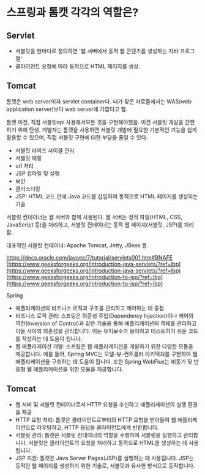 # 스프링과 톰캣 각각의 역할은?

## Servlet
- 서블릿을 한마디로 정의하면 '웹 서버에서 동적 웹 콘텐츠를 생성하는 자바 프로그램'
- 클라이언트 요청에 따라 동적으로 HTML 페이지를 생성.
## Tomcat

톰캣은 web server이자 servlet container다. 내가 찾은 자료들에서는 WAS(web application server)보다 web server에 가깝다고 함.

톰캣 이전, 직접 서블릿api 사용해서모든 것을 구현해야했음. 이건 서블릿 개발을 간편하기 위해 탄생. 개발자는 톰캣을 사용하면 서블릿 개발에 필요한 기본적인 기능을 쉽게 활용할 수 있으며, 직접 서블릿 구현에 대한 부담을 줄일 수 있다.

- 서블릿 라이프 사이클 관리
- 서블릿 매핑
- url 처리 
- JSP 컴파일 및 실행
- 보안
- 클러스터링 
- JSP: HTML 코드 안에 Java 코드를 삽입하여 동적으로 HTML 페이지를 생성하는 기술

서블릿 컨테이너는 웹 서버와 함께 사용된다. 웹 서버는 정적 파일(HTML, CSS, JavaScript 등)을 처리하고, 서블릿 컨테이너는 동적 웹 페이지(서블릿, JSP)를 처리함.

대표적인 서블릿 컨테이너: Apache Tomcat, Jetty, JBoss 등

https://docs.oracle.com/javaee/7/tutorial/servlets001.htm#BNAFE
[https://www.geeksforgeeks.org/introduction-java-servlets/?ref=lbp](https://www.geeksforgeeks.org/introduction-java-servlets/?ref=lbp)
[https://www.geeksforgeeks.org/introduction-to-jsp/?ref=lbp](https://www.geeksforgeeks.org/introduction-to-jsp/?ref=lbp)


Spring 
- 애플리케이션의 비즈니스 로직과 구조를 관리하고 제어하는 데 중점
- 비즈니스 로직 관리: 스프링은 의존성 주입(Dependency Injection)이나 제어의 역전(Inversion of Control)과 같은 기술을 통해 애플리케이션의 객체를 관리하고 이들 사이의 의존성을 관리합니다. 이는 유지보수가 용이하고 테스트하기 쉬운 코드를 작성하는 데 도움이 됩니다.
- 웹 애플리케이션 개발: 스프링은 웹 애플리케이션을 개발하기 위한 다양한 모듈을 제공합니다. 예를 들어, Spring MVC는 모델-뷰-컨트롤러 아키텍처를 구현하여 웹 애플리케이션을 구축하는 데 도움이 됩니다. 또한 Spring WebFlux는 비동기 및 반응형 웹 애플리케이션을 위한 모듈을 제공합니다.
## Tomcat
- 웹 서버 및 서블릿 컨테이너로서 HTTP 요청을 수신하고 애플리케이션의 실행 환경을 제공
- HTTP 요청 처리: 톰캣은 클라이언트로부터의 HTTP 요청을 받아들여 웹 애플리케이션으로 라우팅하고, HTTP 응답을 클라이언트에게 반환합니다.
- 서블릿 관리: 톰캣은 서블릿 컨테이너의 역할을 수행하여 서블릿을 실행하고 관리합니다. 서블릿은 클라이언트의 요청을 처리하고 동적으로 HTML을 생성하는 데 사용됩니다.
- JSP 지원: 톰캣은 Java Server Pages(JSP)를 실행하는 데 사용됩니다. JSP는 동적인 웹 페이지를 생성하기 위한 기술로, 서블릿과 유사한 방식으로 동작합니다.
